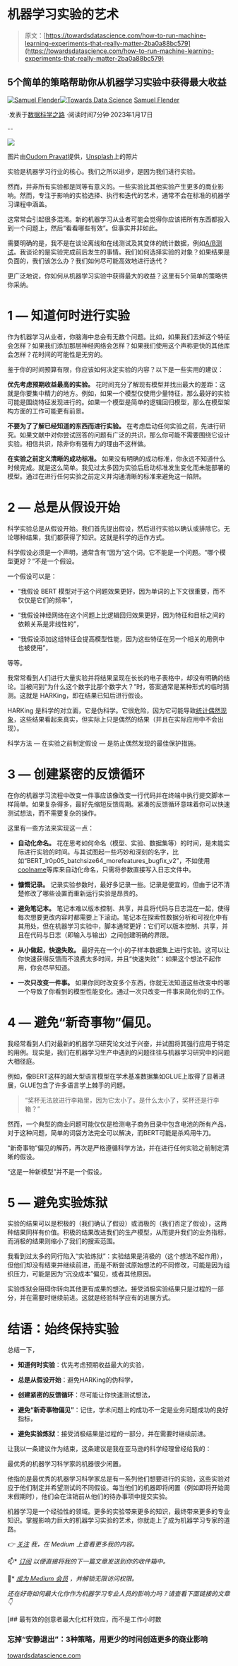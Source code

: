 # 机器学习实验的艺术

> 原文：[https://towardsdatascience.com/how-to-run-machine-learning-experiments-that-really-matter-2ba0a88bc579](https://towardsdatascience.com/how-to-run-machine-learning-experiments-that-really-matter-2ba0a88bc579)

## 5个简单的策略帮助你从机器学习实验中获得最大收益

[](https://medium.com/@samuel.flender?source=post_page-----2ba0a88bc579--------------------------------)[![Samuel Flender](../Images/390d82a673de8a8bb11cef66978269b5.png)](https://medium.com/@samuel.flender?source=post_page-----2ba0a88bc579--------------------------------)[](https://towardsdatascience.com/?source=post_page-----2ba0a88bc579--------------------------------)[![Towards Data Science](../Images/a6ff2676ffcc0c7aad8aaf1d79379785.png)](https://towardsdatascience.com/?source=post_page-----2ba0a88bc579--------------------------------) [Samuel Flender](https://medium.com/@samuel.flender?source=post_page-----2ba0a88bc579--------------------------------)

·发表于[数据科学之路](https://towardsdatascience.com/?source=post_page-----2ba0a88bc579--------------------------------) ·阅读时间7分钟·2023年1月17日

--

![](../Images/c90986e2d4e211752d520f635a80b495.png)

图片由[Oudom Pravat](https://unsplash.com/@opravat?utm_source=medium&utm_medium=referral)提供，[Unsplash](https://unsplash.com/?utm_source=medium&utm_medium=referral)上的照片

实验是机器学习行业的核心。我们之所以进步，是因为我们进行实验。

然而，并非所有实验都是同等有意义的。一些实验比其他实验产生更多的商业影响。然而，专注于影响的实验选择、执行和迭代的艺术，通常不会在标准的机器学习课程中涵盖。

这常常会引起很多混淆。新的机器学习从业者可能会觉得你应该把所有东西都投入到一个问题上，然后“看看哪些有效”。但事实并非如此。

需要明确的是，我不是在谈论离线和在线测试及其变体的统计数据，例如[A/B测试](/the-joy-of-a-b-testing-theory-practice-and-pitfalls-de58acbdb04a)。我谈论的是实验完成前后发生的事情。我们如何选择实验的对象？如果结果是负面的，我们该怎么办？我们如何尽可能高效地进行迭代？

更广泛地说，你如何从机器学习实验中获得最大的收益？这里有5个简单的策略供你采纳。

# 1 — 知道何时进行实验

作为机器学习从业者，你脑海中总会有无数个问题。比如，如果我们去掉这个特征会怎样？如果我们添加那层神经网络会怎样？如果我们使用这个声称更快的其他库会怎样？花时间的可能性是无穷的。

鉴于你的时间预算有限，你应该如何决定实验的内容？以下是一些实用的建议：

**优先考虑预期收益最高的实验。** 花时间充分了解现有模型并找出最大的差距：这就是你要集中精力的地方。例如，如果一个模型仅使用少量特征，那么最好的实验可能是围绕特征发现进行的。如果一个模型是简单的逻辑回归模型，那么在模型架构方面的工作可能更有前景。

**不要为了了解已经知道的东西而进行实验。** 在考虑启动任何实验之前，先进行研究。如果文献中对你尝试回答的问题有广泛的共识，那么你可能不需要围绕它设计实验。相信共识，除非你有强有力的理由不这样做。

**在实验之前定义清晰的成功标准。** 如果没有明确的成功标准，你永远不知道什么时候完成。就是这么简单。我见过太多因为实验后启动标准发生变化而未能部署的模型。通过在进行任何实验之前定义并沟通清晰的标准来避免这一陷阱。

# 2 — 总是从假设开始

科学实验总是从假设开始。我们首先提出假设，然后进行实验以确认或排除它。无论哪种结果，我们都获得了知识。这就是科学的运作方式。

科学假设必须是一个声明，通常含有“因为”这个词。它不能是一个问题。“哪个模型更好？”不是一个假设。

一个假设可以是：

+   “我假设 BERT 模型对于这个问题效果更好，因为单词的上下文很重要，而不仅仅是它们的频率”，

+   “我假设神经网络在这个问题上比逻辑回归效果更好，因为特征和目标之间的依赖关系是非线性的”，

+   “我假设添加这组特征会提高模型性能，因为这些特征在另一个相关的用例中也被使用”，

等等。

我常常看到人们进行大量实验并将结果呈现在长长的电子表格中，却没有明确的结论。当被问到“为什么这个数字比那个数字大？”时，答案通常是某种形式的临时猜测。这就是 HARKing，即在结果已知后进行假设。

HARKing 是科学的对立面，它是伪科学。它很危险，因为它可能导致[统计偶然现象](/is-my-model-really-better-560e729f81d2)，这些结果看起来真实，但实际上只是偶然的结果（并且在实际应用中不会出现）。

科学方法 — 在实验之前制定假设 — 是防止偶然发现的最佳保护措施。

# 3 — 创建紧密的反馈循环

在你的机器学习流程中改变一件事应该像改变一行代码并在终端中执行提交脚本一样简单。如果复杂得多，最好先缩短反馈周期。紧凑的反馈循环意味着你可以快速测试想法，而不需要复杂的操作。

这里有一些方法来实现这一点：

+   **自动化命名。** 花在思考如何命名（模型、实验、数据集等）的时间，是未能实际进行实验的时间。与其试图起一些巧妙和深刻的名字，比如“BERT_lr0p05_batchsize64_morefeatures_bugfix_v2”，不如使用[coolname](https://pypi.org/project/coolname/)等库来自动化命名，只需将参数直接写入日志文件中。

+   **慷慨记录。** 记录实验参数时，最好多记录一些。记录是便宜的，但由于记不清楚修改了哪些设置而重新运行实验是昂贵的。

+   **避免笔记本。** 笔记本难以版本控制、共享，并且将代码与日志混在一起，使得每次想要更改内容时都需要上下滚动。笔记本在探索性数据分析和可视化中有其用处，但在机器学习实验中，脚本通常更好：它们可以版本控制、共享，并且在代码与日志（即输入与输出）之间创建明确的界限。

+   **从小做起，快速失败。** 最好先在一个小的子样本数据集上进行实验。这可以让你快速获得反馈而不浪费太多时间，并且“快速失败”：如果这个想法不起作用，你会尽早知道。

+   **一次只改变一件事。** 如果你同时改变多个东西，你就无法知道这些改变中的哪一个导致了你看到的模型性能变化。通过一次只改变一件事来简化你的工作。

# 4 — 避免“新奇事物”偏见。

我经常看到人们对最新的机器学习研究论文过于兴奋，并试图将其强行应用于特定的用例。现实是，我们在机器学习生产中遇到的问题往往与机器学习研究中的问题大相径庭。

例如，像BERT这样的超大型语言模型在学术基准数据集如GLUE上取得了显著进展，GLUE包含了许多语言学上棘手的问题。

> “奖杯无法放进行李箱里，因为它太小了。是什么太小了，奖杯还是行李箱？”

然而，一个典型的商业问题可能仅仅是检测电子商务目录中包含电池的所有产品，对于这种问题，简单的词袋方法完全可以解决，而BERT可能是杀鸡用牛刀。

“新奇事物”偏见的解药，再次是严格遵循科学方法，并在进行任何实验之前制定清晰的假设。

“这是一种新模型”并不是一个假设。

# 5 — 避免实验炼狱

实验的结果可以是积极的（我们确认了假设）或消极的（我们否定了假设），这两种结果同样有价值。积极的结果改进我们的生产模型，从而提升我们的业务指标，而消极的结果则缩小了我们的搜索范围。

我看到过太多的同行陷入“实验炼狱”：实验结果是消极的（这个想法不起作用），但他们却没有结束并继续前进，而是不断尝试原始想法的不同修改，可能是因为组织压力，可能是因为“沉没成本”偏见，或者其他原因。

实验炼狱会阻碍你转向其他更有成果的想法。接受消极实验结果只是过程的一部分，并在需要时继续前进。这就是经验科学应有的进展方式。

# 结语：始终保持实验

总结一下，

+   **知道何时实验**：优先考虑预期收益最大的实验，

+   **总是从假设开始**：避免HARKing的伪科学，

+   **创建紧密的反馈循环**：尽可能让你快速测试想法，

+   **避免“新奇事物偏见”**：记住，学术问题上的成功不一定是业务问题成功的良好指标，

+   **避免实验炼狱**：接受消极结果是过程的一部分，并在需要时继续前进。

让我以一条建议作为结束，这条建议是我在亚马逊的科学经理曾经给我的：

最优秀的机器学习科学家的机器很少闲置。

他指的是最优秀的机器学习科学家总是有一系列他们想要进行的实验，这些实验对应于他们制定并希望测试的不同假设。每当他们的机器即将闲置（例如即将开始周末假期时），他们会在注销前从他们的待办事项中提交实验。

机器学习是一个经验性的领域。更多的实验带来更多的知识，最终带来更多的专业知识。掌握影响力巨大的机器学习实验的艺术，你就走上了成为机器学习专家的道路。

*👉* [*关注*](/@samuel.flender) *我，在 Medium 上查看更多我的内容。*

📫* [*订阅*](/subscribe/@samuel.flender) *以便直接将我的下一篇文章发送到你的收件箱中。*

💪* [*成为 Medium 会员*](/@samuel.flender/membership) *，并解锁无限访问权限。*

*还在好奇如何最大化你作为机器学习专业人员的影响力吗？请查看下面链接的文章 👇*

[](/the-most-effective-creatives-maximize-leverage-not-hours-worked-20ed0070fdd7?source=post_page-----2ba0a88bc579--------------------------------) [## 最有效的创意者最大化杠杆效应，而不是工作小时数

### 忘掉“安静退出”：3种策略，用更少的时间创造更多的商业影响

[towardsdatascience.com](/the-most-effective-creatives-maximize-leverage-not-hours-worked-20ed0070fdd7?source=post_page-----2ba0a88bc579--------------------------------)
